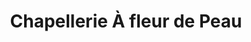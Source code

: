 ---
title: "Chapellerie À fleur de Peau"
url: /domme/chapellerie-a-fleur-de-peau/
shop: vêtements
---